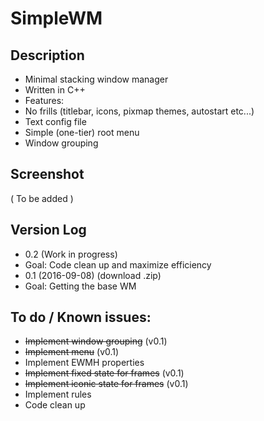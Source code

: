 # SimpleWM

## Description

  - Minimal stacking window manager
  - Written in C++
  - Features:
   - No frills (titlebar, icons, pixmap themes, autostart etc...)
   - Text config file
   - Simple (one-tier) root menu
   - Window grouping 

## Screenshot

( To be added )

## Version Log

  - 0.2 (Work in progress)
   - Goal: Code clean up and maximize efficiency
  - 0.1 (2016-09-08) (download .zip)
   - Goal: Getting the base WM

## To do / Known issues:

  - ~~Implement window grouping~~ (v0.1)
  - ~~Implement menu~~ (v0.1)
  - Implement EWMH properties
  - ~~Implement fixed state for frames~~ (v0.1)
  - ~~Implement iconic state for frames~~ (v0.1)
  - Implement rules
  - Code clean up
